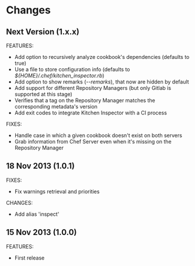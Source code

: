 Changes
==
Next Version (1.x.x)
--

FEATURES:

* Add option to recursively analyze cookbook's dependencies (defaults to true)
* Use a file to store configuration info (defaults to *${HOME}/.chef/kitchen_inspector.rb*)
* Add option to show remarks (*--remarks*), that now are hidden by default
* Add support for different Repository Managers (but only Gitlab is supported at this stage)
* Verifies that a tag on the Repository Manager matches the corresponding metadata's version
* Add exit codes to integrate Kitchen Inspector with a CI process

FIXES:

* Handle case in which a given cookbook doesn't exist on both servers
* Grab information from Chef Server even when it's missing on the Repository Manager

18 Nov 2013 (1.0.1)
--

FIXES:

* Fix warnings retrieval and priorities

CHANGES:

* Add alias 'inspect'

15 Nov 2013 (1.0.0)
--

FEATURES:

* First release